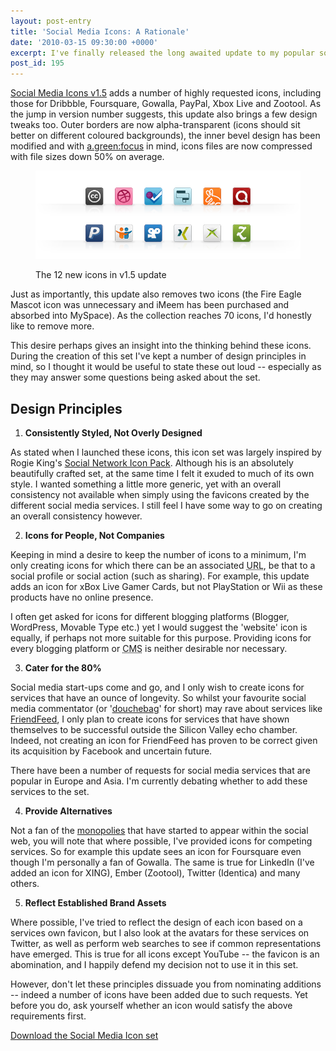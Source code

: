 ```yaml
---
layout: post-entry
title: 'Social Media Icons: A Rationale'
date: '2010-03-15 09:30:00 +0000'
excerpt: I've finally released the long awaited update to my popular social media icon set adding 12 new icons and a few design tweaks for good measure.
post_id: 195
---
```

[Social Media Icons v1.5][1] adds a number of highly requested icons, including those for Dribbble, Foursquare, Gowalla, PayPal, Xbox Live and Zootool. As the jump in version number suggests, this update also brings a few design tweaks too. Outer borders are now alpha-transparent (icons should sit better on different coloured backgrounds), the inner bevel design has been modified and with [a.green:focus][2] in mind, icons files are now compressed with file sizes down 50% on average.

<figure>
    <img src="/assets/2010/03/socialicons.png" alt=""/>
    <figcaption>
        <p>The 12 new icons in v1.5 update</p>
    </figcaption>
</figure>

Just as importantly, this update also removes two icons (the Fire Eagle Mascot icon was unnecessary and iMeem has been purchased and absorbed into MySpace). As the collection reaches 70 icons, I'd honestly like to remove more.

This desire perhaps gives an insight into the thinking behind these icons. During the creation of this set I've kept a number of design principles in mind, so I thought it would be useful to state these out loud -- especially as they may answer some questions being asked about the set.

## Design Principles
  1. **Consistently Styled, Not Overly Designed**

  As stated when I launched these icons, this icon set was largely inspired by Rogie King's [Social Network Icon Pack][3]. Although his is an absolutely beautifully crafted set, at the same time I felt it exuded to much of its own style. I wanted something a little more generic, yet with an overall consistency not available when simply using the favicons created by the different social media services. I still feel I have some way to go on creating an overall consistency however.

  2. **Icons for People, Not Companies**

  Keeping in mind a desire to keep the number of icons to a minimum, I'm only creating icons for which there can be an associated <abbr title="Uniform Resource Locator">URL</abbr>, be that to a social profile or social action (such as sharing). For example, this update adds an icon for xBox Live Gamer Cards, but not PlayStation or Wii as these products have no online presence.

  I often get asked for icons for different blogging platforms (Blogger, WordPress, Movable Type etc.) yet I would suggest the 'website' icon is equally, if perhaps not more suitable for this purpose. Providing icons for every blogging platform or <abbr title="Content Management System">CMS</abbr> is neither desirable nor necessary.

  3. **Cater for the 80%**

  Social media start-ups come and go, and I only wish to create icons for services that have an ounce of longevity. So whilst your favourite social media commentator (or '[douchebag][4]' for short) may rave about services like [FriendFeed][5], I only plan to create icons for services that have shown themselves to be successful outside the Silicon Valley echo chamber. Indeed, not creating an icon for FriendFeed has proven to be correct given its acquisition by Facebook and uncertain future.

  There have been a number of requests for social media services that are popular in Europe and Asia. I'm currently debating whether to add these services to the set.

  4. **Provide Alternatives**

  Not a fan of the [monopolies][6] that have started to appear within the social web, you will note that where possible, I've provided icons for competing services. So for example this update sees an icon for Foursquare even though I'm personally a fan of Gowalla. The same is true for LinkedIn (I've added an icon for XING), Ember (Zootool), Twitter (Identica) and many others.

  5. **Reflect Established Brand Assets**

  Where possible, I've tried to reflect the design of each icon based on a services own favicon, but I also look at the avatars for these services on Twitter, as well as perform web searches to see if common representations have emerged. This is true for all icons except YouTube -- the favicon is an abomination, and I happily defend my decision not to use it in this set.

However, don't let these principles dissuade you from nominating additions -- indeed a number of icons have been added due to such requests. Yet before you do, ask yourself whether an icon would satisfy the above requirements first.

[Download the Social Media Icon set](/2009/06/social_media_icons/)

[1]: /2009/06/social_media_icons
[2]: http://agreenfocus.org
[3]: http://www.komodomedia.com/blog/2009/06/social-network-icon-pack/
[4]: http://ismikearringtonadick.com/
[5]: http://friendfeed.com/
[6]: http://facebook.com